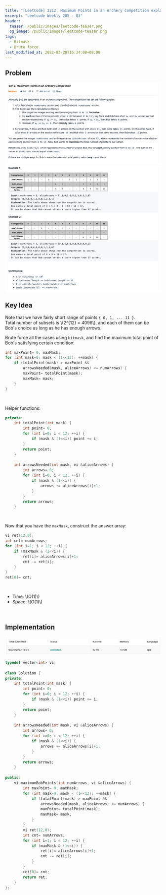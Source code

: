 ```yaml
---
title: "[LeetCode] 2212. Maximum Points in an Archery Competition explained"
excerpt: "Leetcode Weekly 285 - Q3"
header:
  teaser: /public/images/leetcode-teaser.png
  og_image: /public/images/leetcode-teaser.png
tags:
  - Bitmask
  - Brute force
last_modified_at: 2022-03-20T16:34:00+09:00
---
```



## Problem
<a href="https://leetcode.com/problems/maximum-points-in-an-archery-competition/">
    <img src="/public/images/leetcode-2212-1.png"/>
    <img src="/public/images/leetcode-2212-2.png"/>
</a>

<br/>

## Key Idea

Note that we have fairly short range of points `{ 0, 1, ... 11 }`.  
Total number of subsets is \\(2^{12} = 4096\\), and each of them can be Bob's choice as long as he has enough arrows.

Brute force all the cases using `bitmask`, and find the maximum total point of Bob's satisfying certain condition:
```cpp
int maxPoint= 0, maxMask;
for (int mask=0; mask < (1<<12); ++mask) {
    if (totalPoint(mask) > maxPoint &&
        arrowsNeeded(mask, aliceArrows) <= numArrows) {
        maxPoint= totalPoint(mask);
        maxMask= mask;
    }
}
```

<br/>

Helper functions:

```cpp
private:
    int totalPoint(int mask) {
        int point= 0;
        for (int i=0; i < 12; ++i) {
            if (mask & (1<<i)) point += i;
        }
        return point;
    }
    
    int arrowsNeeded(int mask, vi &aliceArrows) {
        int arrows= 0;
        for (int i=0; i < 12; ++i) {
            if (mask & (1<<i)) {
                arrows += aliceArrows[i]+1;
            }
        }
        return arrows;
    }
```

<br/>

Now that you have the `maxMask`, construct the answer array:
```cpp
vi ret(12,0);
int cnt= numArrows;
for (int i=1; i < 12; ++i) {
    if (maxMask & (1<<i)) {
        ret[i]= aliceArrows[i]+1;
        cnt -= ret[i];
    }
}
ret[0]= cnt;
```

<br/>

- Time: \\(O(1)\\)  
- Space: \\(O(1)\\)

<br/>

## Implementation

<img src="/public/images/leetcode-2212-result.png"/>

```cpp
typedef vector<int> vi;

class Solution {
private:
    int totalPoint(int mask) {
        int point= 0;
        for (int i=0; i < 12; ++i) {
            if (mask & (1<<i)) point += i;
        }
        return point;
    }
    
    int arrowsNeeded(int mask, vi &aliceArrows) {
        int arrows= 0;
        for (int i=0; i < 12; ++i) {
            if (mask & (1<<i)) {
                arrows += aliceArrows[i]+1;
            }
        }
        return arrows;
    }

public:
    vi maximumBobPoints(int numArrows, vi &aliceArrows) {
        int maxPoint= 0, maxMask;
        for (int mask=0; mask < (1<<12); ++mask) {
            if (totalPoint(mask) > maxPoint &&
                arrowsNeeded(mask, aliceArrows) <= numArrows) {
                maxPoint= totalPoint(mask);
                maxMask= mask;
            }
        }
        vi ret(12,0);
        int cnt= numArrows;
        for (int i=1; i < 12; ++i) {
            if (maxMask & (1<<i)) {
                ret[i]= aliceArrows[i]+1;
                cnt -= ret[i];
            }
        }
        ret[0]= cnt;
        return ret;
    }
};
```